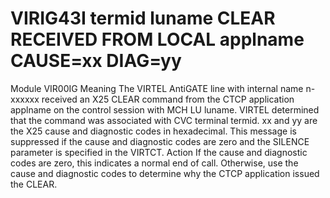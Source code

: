 # VIRIG43I termid luname CLEAR RECEIVED FROM LOCAL applname CAUSE=xx DIAG=yy
Module
    VIR00IG
Meaning
    The VIRTEL AntiGATE line with internal name n-xxxxxx received an X25 CLEAR command from the CTCP application applname on the control session with MCH LU luname. VIRTEL determined that the command was associated with CVC terminal termid. xx and yy are the X25 cause and diagnostic codes in hexadecimal. This message is suppressed if the cause and diagnostic codes are zero and the SILENCE parameter is specified in the VIRTCT.
Action
    If the cause and diagnostic codes are zero, this indicates a normal end of call. Otherwise, use the cause and diagnostic codes to determine why the CTCP application issued the CLEAR.
